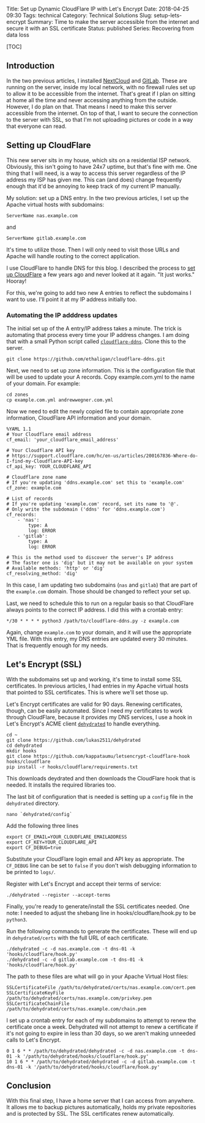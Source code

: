 Title: Set up Dynamic CloudFlare IP with Let's Encrypt
Date: 2018-04-25 09:30
Tags: technical
Category: Technical Solutions
Slug: setup-lets-encrypt
Summary: Time to make the server accessible from the internet and secure it with an SSL certificate
Status: published
Series: Recovering from data loss

[TOC]

## Introduction

In the two previous articles, I installed [NextCloud][1] and [GitLab][2]. These are running on the server, inside my local network, with 
no firewall rules set up to allow it to be accessible from the internet. That's great if I plan on sitting at home all the time and never
accessing anything from the outside. However, I do plan on that. That means I need to make this server accessible from the internet. On top
of that, I want to secure the connection to the server with SSL, so that I'm not uploading pictures or code in a way that everyone can read.

## Setting up CloudFlare

This new server sits in my house, which sits on a residential ISP network. Obviously, this isn't going to have 24x7 uptime, but that's fine
with me. One thing that I will need, is a way to access this server regardless of the IP address my ISP has given me. This can (and does) change
frequently enough that it'd be annoying to keep track of my current IP manually. 

My solution: set up a DNS entry. In the two previous articles, I set up the Apache virtual hosts with subdomains:

    ServerName nas.example.com
	
and 

    ServerName gitlab.example.com
	
It's time to utilize those. Then I will only need to visit those URLs and Apache will handle routing to the correct application.

I use CloudFlare to handle DNS for this blog. I described the process to [set up CloudFlare][3] a few years ago and never 
looked at it again. "It just works." Hooray! 

For this, we're going to add two new A entries to reflect the subdomains I want to use. I'll point it at my IP address initially too. 

### Automating the IP adddress updates

The initial set up of the A entry/IP address takes a minute. The trick is automating that process every time your IP address changes. I 
am doing that with a small Python script called [`cloudflare-ddns`][4]. Clone this to the server.

    git clone https://github.com/ethaligan/cloudflare-ddns.git
	
Next, we need to set up zone information. This is the configuration file that will be used to update your A records. Copy example.com.yml to the
name of your domain. For example:

    cd zones
	cp example.com.yml andrewwegner.com.yml

Now we need to edit the newly copied file to contain appropriate zone information, CloudFlare API information and your domain.

	%YAML 1.1
	# Your Cloudflare email address
	cf_email: 'your_cloudflare_email_address'

	# Your Cloudflare API key
	# https://support.cloudflare.com/hc/en-us/articles/200167836-Where-do-I-find-my-Cloudflare-API-key
	cf_api_key: YOUR_CLOUDFLARE_API

	# Cloudflare zone name
	# If you're updating 'ddns.example.com' set this to 'example.com'
	cf_zone: example.com

	# List of records
	# If you're updating 'example.com' record, set its name to '@'.
	# Only write the subdomain ('ddns' for 'ddns.example.com')
	cf_records:
		- 'nas':
			type: A
			log: ERROR
		- 'gitlab':
			type: A
			log: ERROR

	# This is the method used to discover the server's IP address
	# The faster one is 'dig' but it may not be available on your system
	# Available methods: 'http' or 'dig'
	cf_resolving_method: 'dig'

In this case, I am updating two subdomains (`nas` and `gitlab`) that are part of the `example.com` domain. Those should be changed to reflect your set up.

Last, we need to schedule this to run on a regular basis so that CloudFlare always points to the correct IP address. I did this with a crontab entry:

    */30 * * * * python3 /path/to/cloudflare-ddns.py -z example.com
	
Again, change `example.com` to your domain, and it will use the appropriate YML file. With this entry, my DNS entries are updated every 30 minutes. That 
is frequently enough for my needs.

## Let's Encrypt (SSL)

With the subdomains set up and working, it's time to install some SSL certificates. In previous articles, I had entries in my Apache virtual hosts that pointed to
SSL certificates. This is where we'll set those up. 

Let's Encrypt certificates are valid for 90 days. Renewing certificates, though, can be easily automated. Since I need my certificates to work through CloudFlare,
because it provides my DNS services, I use a hook in Let's Encrypt's ACME client [`dehydrated`][5] to handle everything.

	cd ~
	git clone https://github.com/lukas2511/dehydrated
	cd dehydrated
	mkdir hooks
	git clone https://github.com/kappataumu/letsencrypt-cloudflare-hook hooks/cloudflare
	pip install -r hooks/cloudflare/requirements.txt
	
This downloads deydrated and then downloads the CloudFlare hook that is needed. It installs the required libraries too. 

The last bit of configuration that is needed is setting up a `config` file in the `dehydrated` directory.

    nano `dehydrated/config`
	
Add the following three lines

	export CF_EMAIL=YOUR_CLOUDFLARE_EMAILADDRESS
	export CF_KEY=YOUR_CLOUDFLARE_API
	export CF_DEBUG=true

Substitute your CloudFlare login email and API key as appropriate. The `CF_DEBUG` line can be set to `false` if you don't wish debugging information to be printed to `logs/`. 

Register with Let's Encrypt and accept their terms of service:

    ./dehydrated --register --accept-terms
	
Finally, you're ready to generate/install the SSL certificates needed. One note: I needed to adjust the shebang line in hooks/cloudflare/hook.py to be `python3`. 

Run the following commands to generate the certificates. These will end up in `dehydrated/certs` with the full URL of each certificate. 

    ./dehydrated -c -d nas.example.com -t dns-01 -k 'hooks/cloudflare/hook.py'
    ./dehydrated -c -d gitlab.example.com -t dns-01 -k 'hooks/cloudflare/hook.py'
	
The path to these files are what will go in your Apache Virtual Host files:

	SSLCertificateFile /path/to/dehydrated/certs/nas.example.com/cert.pem
	SSLCertificateKeyFile /path/to/dehydrated/certs/nas.example.com/privkey.pem
	SSLCertificateChainFile /path/to/dehydrated/certs/nas.example.com/chain.pem
	
I set up a crontab entry for each of my subdomains to attempt to renew the certificate once a week. Dehydrated will not attempt to renew a certificate if it's not going to 
expire in less than 30 days, so we aren't making unneeded calls to Let's Encrypt. 

	0 1 6 * * /path/to/dehydrated/dehydrated -c -d nas.example.com -t dns-01 -k '/path/to/dehydrated/hooks/cloudflare/hook.py'
	10 1 6 * * /path/to/dehydrated/dehydrated -c -d gitlab.example.com -t dns-01 -k '/path/to/dehydrated/hooks/cloudflare/hook.py'

## Conclusion

With this final step, I have a home server that I can access from anywhere. It allows me to backup pictures automatically, holds my private repositories and is protected
by SSL. The SSL certificates renew automatically.


 [1]: {filename}2018_03_27_installing_nextcloud.md
 [2]: {filename}2018_04_12_setting_up_gitlab.md
 [3]: {filename}2015_07_09_how-i-set-up-this-site-with-github-pages-and-cloudflare.md
 [4]: https://github.com/Ethaligan/cloudflare-ddns
 [5]: https://github.com/lukas2511/dehydrated